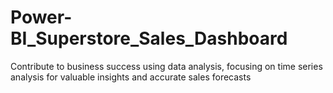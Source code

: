 # Power-BI_Superstore_Sales_Dashboard
Contribute to business success using data analysis, focusing on time series analysis for valuable insights and accurate sales forecasts
